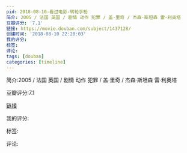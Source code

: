 ```yaml
---
pid: 2018-08-10-看过电影-转轮手枪
简介: 2005 / 法国 英国 / 剧情 动作 犯罪 / 盖·里奇 / 杰森·斯坦森 雷·利奥塔
豆瓣评分: '7.1'
链接: https://movie.douban.com/subject/1437128/
创建时间: '2018-08-10 22:20:03'
我的评分:
标签:
评论:
tags: [douban]
categories: [timeline]
---
```

简介:2005 / 法国 英国 / 剧情 动作 犯罪 / 盖·里奇 / 杰森·斯坦森 雷·利奥塔

豆瓣评分:7.1

[链接](https://movie.douban.com/subject/1437128/)

我的评分:

标签:

评论:


